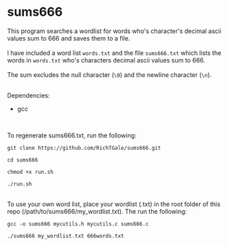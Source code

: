 # sums666
This program searches a wordlist for words who's character's decimal ascii values sum to 666 and saves them to a file.<br /><br />
I have included a word list `words.txt` and the file `sums666.txt` which lists the words in `words.txt` who's characters decimal ascii values sum to 666.<br /><br />
The sum excludes the null character (`\0`) and the newline character (`\n`).<br /><br />

Dependencies:
 - gcc
<br />

To regenerate sums666.txt, run the following:
```
git clone https://github.com/RichTGale/sums666.git
```

```
cd sums666
```

```
chmod +x run.sh
```

```
./run.sh
```
<br />
To use your own word list, place your wordlist (.txt) in the root folder of this repo (/path/to/sums666/my_wordlist.txt). The run the following:<br />

```
gcc -o sums666 mycutils.h mycutils.c sums666.c
```

```
./sums666 my_wordlist.txt 666words.txt
```
